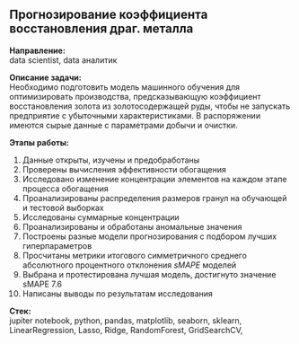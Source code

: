 ## Прогнозирование коэффициента восстановления драг. металла

**Направление:**   
data scientist, data аналитик

**Описание задачи:**  
Необходимо подготовить модель машинного обучения для оптимизировать производства, предсказывающую коэффициент восстановления золота из золотосодержащей руды, чтобы не запускать предприятие с убыточными характеристиками. В распоряжении имеются сырые данные с параметрами добычи и очистки.

**Этапы работы:**
1. Данные открыты, изучены и предобработаны
2. Проверены вычисления эффективности обогащения
3. Исследовано изменение концентрации элементов на каждом этапе процесса обогащения
4. Проанализированы распределения размеров гранул на обучающей и тестовой выборках
5. Исследованы суммарные концентрации
6. Проанализированы и обработаны аномальные значения
7. Построены разные модели прогнозирования с подбором лучших гиперпараметров
8. Просчитаны  метрики итогового симметричного среднего абсолютного процентного отклонения *sMAPE* моделей
9. Выбрана и протестирована лучшая модель, достигнуто значение sMAPE 7.6
10. Написаны выводы по результатам исследования
   
**Стек:**  
jupiter notebook, python, pandas, matplotlib, seaborn, sklearn, LinearRegression, Lasso, Ridge, RandomForest, GridSearchCV, 
